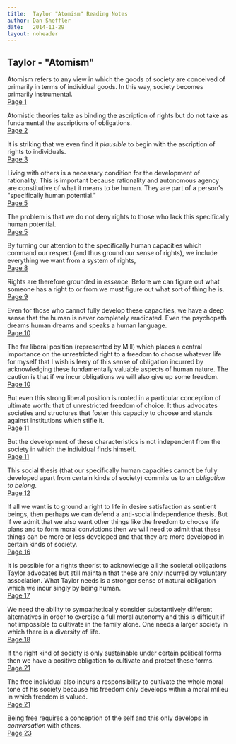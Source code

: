 ```yaml
---
title:	Taylor "Atomism" Reading Notes
author: Dan Sheffler
date:	2014-11-29
layout:	noheader
---
```


## Taylor - "Atomism" ##

Atomism refers to any view in which the goods of society are conceived of primarily in terms of individual goods. In this way, society becomes primarily instrumental.    
[Page 1](sk://taylor85#1)

Atomistic theories take as binding the ascription of rights but do not take as fundamental the ascriptions of obligations.    
[Page 2](sk://taylor85#2)

It is striking that we even find it *plausible* to begin with the ascription of rights to individuals.   
[Page 3](sk://taylor85#3)

Living with others is a necessary condition for the development of rationality. This is important because rationality and autonomous agency are constitutive of what it means to be human. They are part of a person's "specifically human potential."   
[Page 5](sk://taylor85#5)

The problem is that we do not deny rights to those who lack this specifically human potential.    
[Page 5](sk://taylor85#5)

By turning our attention to the specifically human capacities which command our respect (and thus ground our sense of rights), we include everything we want from a system of rights,   
[Page 8](sk://taylor85#8)

Rights are therefore grounded in *essence*. Before we can figure out what someone has a right to or from we must figure out what sort of thing he is.
[Page 9](sk://taylor85#9)

Even for those who cannot fully develop these capacities, we have a deep sense that the human is never completely eradicated. Even the psychopath dreams human dreams and speaks a human language.   
[Page 10](sk://taylor85#10)

The far liberal position (represented by Mill) which places a central importance on the unrestricted right to a freedom to choose whatever life for myself that I wish is leery of this sense of obligation incurred by acknowledging these fundamentally valuable aspects of human nature. The caution is that if we incur obligations we will also give up some freedom.   
[Page 10](sk://taylor85#10)

But even this strong liberal position is rooted in a particular conception of ultimate worth: that of unrestricted freedom of choice. It thus advocates societies and structures that foster this capacity to choose and stands against institutions which stifle it.    
[Page 11](sk://taylor85#11)

But the development of these characteristics is not independent from the society in which the individual finds himself.   
[Page 11](sk://taylor85#11)

This social thesis (that our specifically human capacities cannot be fully developed apart from certain kinds of society) commits us to an *obligation to belong*.    
[Page 12](sk://taylor85#12)

If all we want is to ground a right to life in desire satisfaction as sentient beings, then perhaps we can defend a anti-social independence thesis. But if we admit that we also want other things like the freedom to choose life plans and to form moral convictions then we will need to admit that these things can be more or less developed and that they are more developed in certain kinds of society.   
[Page 16](sk://taylor85#16)

It is possible for a rights theorist to acknowledge all the societal obligations Taylor advocates but still maintain that these are only incurred by voluntary association. What Taylor needs is a stronger sense of natural obligation which we incur singly by being human.    
[Page 17](sk://taylor85#17)

We need the ability to sympathetically consider substantively different alternatives in order to exercise a full moral autonomy and this is difficult if not impossible to cultivate in the family alone. One needs a larger society in which there is a diversity of life.    
[Page 18](sk://taylor85#18)

If the right kind of society is only sustainable under certain political forms then we have a positive obligation to cultivate and protect these forms.    
[Page 21](sk://taylor85#21)

The free individual also incurs a responsibility to cultivate the whole moral tone of his society because his freedom only develops within a moral milieu in which freedom is valued.   
[Page 21](sk://taylor85#21)

Being free requires a conception of the self and this only develops in *conversation* with others.   
[Page 23](sk://taylor85#23)


